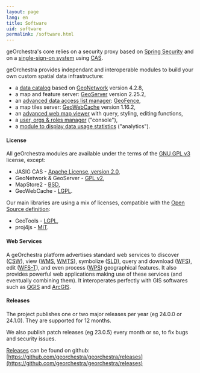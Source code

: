 ```yaml
---
layout: page
lang: en
title: Software
uid: software
permalink: /software.html
---
```


geOrchestra's core relies on a security proxy based on [Spring Security](https://projects.spring.io/spring-security/) and on a [single-sign-on system](https://en.wikipedia.org/wiki/Single_sign-on) using [CAS](https://www.jasig.org/cas).

geOrchestra provides independant and interoperable modules to build your own custom spatial data infrastructure:

 * a [data catalog](https://github.com/georchestra/geonetwork/) based on [GeoNetwork](https://geonetwork-opensource.org/) version 4.2.8,
 * a map and feature server: [GeoServer](https://geoserver.org/) version 2.25.2,
 * an [advanced data access list manager](https://github.com/georchestra/geofence/blob/georchestra/georchestra.md): [GeoFence](https://github.com/geoserver/geofence),
 * a map tiles server: [GeoWebCache](https://geowebcache.org/) version 1.16.2,
 * an [advanced web map viewer](https://docs.mapstore.geosolutionsgroup.com) with query, styling, editing functions,
 * a [user, orgs & roles manager](https://github.com/georchestra/georchestra/blob/master/console/README.md) ("console"),
 * a [module to display data usage statistics](https://github.com/georchestra/georchestra/blob/master/analytics/README.md) ("analytics").

#### License

All geOrchestra modules are available under the terms of the [GNU GPL v3](https://github.com/georchestra/georchestra/blob/master/LICENSE.txt) license, except:

 * JASIG CAS - [Apache License, version 2.0](https://github.com/Jasig/cas/blob/master/LICENSE),
 * GeoNetwork & GeoServer - [GPL v2](https://www.gnu.org/licenses/gpl-2.0.html),
 * MapStore2 - [BSD](https://github.com/geosolutions-it/MapStore2/blob/master/LICENSE.txt),
 * GeoWebCache - [LGPL](https://www.gnu.org/licenses/lgpl.html).

Our main libraries are using a mix of licenses, compatible with the [Open Source definition](https://opensource.org/osd):

 * GeoTools - [LGPL](https://www.gnu.org/licenses/lgpl.html),
 * proj4js - [MIT](https://github.com/proj4js/proj4js/blob/master/LICENSE.md).

#### Web Services

A geOrchestra platform advertises standard web services to discover ([CSW](https://www.opengeospatial.org/standards/cat)), view ([WMS](https://www.opengeospatial.org/standards/wms), [WMTS](https://www.opengeospatial.org/standards/wmts)), symbolize ([SLD](https://www.opengeospatial.org/standards/sld)), query and download ([WFS](https://www.opengeospatial.org/standards/wfs)), edit ([WFS-T](https://www.opengeospatial.org/standards/wfs)), and even process ([WPS](https://www.opengeospatial.org/standards/wps)) geographical features. It also provides powerful web applications making use of these services (and eventually combining them). It interoperates perfectly with GIS softwares such as [QGIS](https://www.qgis.org/) and [ArcGIS](https://www.arcgis.com/).

#### Releases

The project publishes one or two major releases per year (eg 24.0.0 or 24.1.0). They are supported for 12 months.

We also publish patch releases (eg 23.0.5) every month or so, to fix bugs and security issues.

[Releases](https://github.com/georchestra/georchestra/releases) can be found on github: [https://github.com/georchestra/georchestra/releases](https://github.com/georchestra/georchestra/releases)
